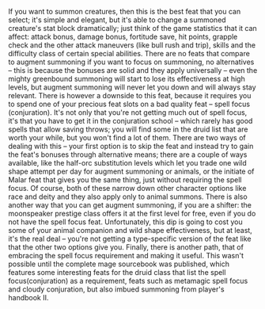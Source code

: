 If you want to summon creatures, then this is the best feat that you can select; it's simple and elegant, but it's able to change a summoned creature's stat block dramatically; just think of the game statistics that it can affect: attack bonus, damage bonus, fortitude save, hit points, grapple check and the other attack maneuvers (like bull rush and trip), skills and the difficulty class of certain special abilities. There are no feats that compare to augment summoning if you want to focus on summoning, no alternatives – this is because the bonuses are solid and they apply universally – even the mighty greenbound summoning will start to lose its effectiveness at high levels, but augment summoning will never let you down and will always stay relevant. There is however a downside to this feat, because it requires you to spend one of your precious feat slots on a bad quality feat – spell focus (conjuration). It's not only that you're not getting much out of spell focus, it's that you have to get it in the conjuration school – which rarely has good spells that allow saving throws; you will find some in the druid list that are worth your while, but you won't find a lot of them. There are two ways of dealing with this – your first option is to skip the feat and instead try to gain the feat's bonuses through alternative means; there are a couple of ways available, like the half-orc substitution levels which let you trade one wild shape attempt per day for augment summoning or animals, or the initiate of Malar feat that gives you the same thing, just without requiring the spell focus. Of course, both of these narrow down other character options like race and deity and they also apply only to animal summons. There is also another way that you can get augment summoning, if you are a shifter: the moonspeaker prestige class offers it at the first level for free, even if you do not have the spell focus feat. Unfortunately, this dip is going to cost you some of your animal companion and wild shape effectiveness, but at least, it's the real deal – you're not getting a type-specific version of the feat like that the other two options give you. Finally, there is another path, that of embracing the spell focus requirement and making it useful. This wasn't possible until the complete mage sourcebook was published, which features some interesting feats for the druid class that list the spell focus(conjuration) as a requirement, feats such as metamagic spell focus and cloudy conjuration, but also imbued summoning from player's handbook II.
